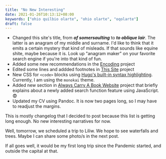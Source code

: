 ```yaml
---
title: "No New Interesting"
date: 2021-01-26T10:13:12+08:00
keywords: ["ohio quilbio olarte", "ohio olarte", "oqolarte"]
draft: false
---
```

- Changed this site's title, from *__of somersaulting__* to *__to oblique lair__*.
The latter is an anagram of my middle and surname.
I'd like to think that it emits a certain mystery that kind of misleads.
If that sounds like equine shite, maybe because it is.
Look up "anagram maker" on your favorite search engine if you're into that kind of fun.
- Added some new recommendations in the [Encoding](/encode/) project
- Edited some lines and addded footnotes in [This Site](/site/) project
- New CSS for `<code>` blocks using [Hugo's built-in syntax highlighting](https://gohugo.io/content-management/syntax-highlighting/).
Currently, I am using the `monokai` theme.
- Added new section in [Always Carry A Book Website](/alwayscarry/) project that briefly explains about a newly added search function feature using JavaScript. 😨
- Updated my CV using Pandoc.
It is now two pages long, so I may have to readjust the margins.

This is mostly changelog that I decided to post because this list is getting long enough.
No new interesting narratives for now.

Well, tomorrow, we scheduled a trip to Liliw.
We hope to see waterfalls and trees.
Maybe I can share some photo/s in the next post.

If all goes well, it would be my first long trip since the Pandemic started, and outside the capital at that.

